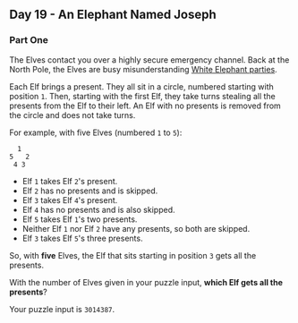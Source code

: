 ## Day 19 - An Elephant Named Joseph

### Part One

The Elves contact you over a highly secure emergency channel. Back at the North Pole, the Elves
are busy misunderstanding [White Elephant parties][1].

Each Elf brings a present. They all sit in a circle, numbered starting with position `1`. Then,
starting with the first Elf, they take turns stealing all the presents from the Elf to their left.
An Elf with no presents is removed from the circle and does not take turns.

For example, with five Elves (numbered `1` to `5`):

```
  1
5   2
 4 3
```

 * Elf `1` takes Elf `2`'s present.
 * Elf `2` has no presents and is skipped.
 * Elf `3` takes Elf `4`'s present.
 * Elf `4` has no presents and is also skipped.
 * Elf `5` takes Elf `1`'s two presents.
 * Neither Elf `1` nor Elf `2` have any presents, so both are skipped.
 * Elf `3` takes Elf `5`'s three presents.

So, with **five** Elves, the Elf that sits starting in position `3` gets all the presents.

With the number of Elves given in your puzzle input, **which Elf gets all the presents**?

Your puzzle input is `3014387`.


[1]: https://en.wikipedia.org/wiki/White_elephant_gift_exchange
